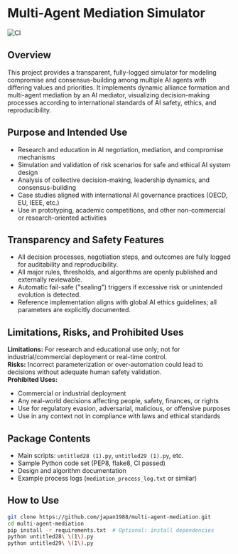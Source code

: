 # Multi-Agent Mediation Simulator

![CI](https://github.com/japan1988/multi-agent-mediation/actions/workflows/python-app.yml/badge.svg)

## Overview
This project provides a transparent, fully-logged simulator for modeling compromise and consensus-building among multiple AI agents with differing values and priorities. It implements dynamic alliance formation and multi-agent mediation by an AI mediator, visualizing decision-making processes according to international standards of AI safety, ethics, and reproducibility.

## Purpose and Intended Use
- Research and education in AI negotiation, mediation, and compromise mechanisms
- Simulation and validation of risk scenarios for safe and ethical AI system design
- Analysis of collective decision-making, leadership dynamics, and consensus-building
- Case studies aligned with international AI governance practices (OECD, EU, IEEE, etc.)
- Use in prototyping, academic competitions, and other non-commercial or research-oriented activities

## Transparency and Safety Features
- All decision processes, negotiation steps, and outcomes are fully logged for auditability and reproducibility.
- All major rules, thresholds, and algorithms are openly published and externally reviewable.
- Automatic fail-safe ("sealing") triggers if excessive risk or unintended evolution is detected.
- Reference implementation aligns with global AI ethics guidelines; all parameters are explicitly documented.

## Limitations, Risks, and Prohibited Uses
**Limitations:** For research and educational use only; not for industrial/commercial deployment or real-time control.  
**Risks:** Incorrect parameterization or over-automation could lead to decisions without adequate human safety validation.  
**Prohibited Uses:**
- Commercial or industrial deployment
- Any real-world decisions affecting people, safety, finances, or rights
- Use for regulatory evasion, adversarial, malicious, or offensive purposes
- Use in any context not in compliance with laws and ethical standards

## Package Contents
- Main scripts: `untitled28 (1).py`, `untitled29 (1).py`, etc.
- Sample Python code set (PEP8, flake8, CI passed)
- Design and algorithm documentation
- Example process logs (`mediation_process_log.txt` or similar)

## How to Use
```bash
git clone https://github.com/japan1988/multi-agent-mediation.git
cd multi-agent-mediation
pip install -r requirements.txt  # Optional: install dependencies
python untitled28\ \(1\).py
python untitled29\ \(1\).py
